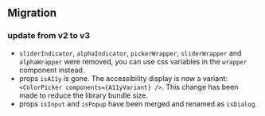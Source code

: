 ## Migration

### update from v2 to v3

- `sliderIndicator`, `alphaIndicator`, `pickerWrapper`, `sliderWrapper` and `alphaWrapper` were removed, you can use css variables in the `wrapper` component instead.
- props `isA11y` is gone. The accessibility display is now a variant: `<ColorPicker components={A11yVariant} />`. This change has been made to reduce the library bundle size.
- props `isInput` and `isPopup` have been merged and renamed as `isDialog`.
